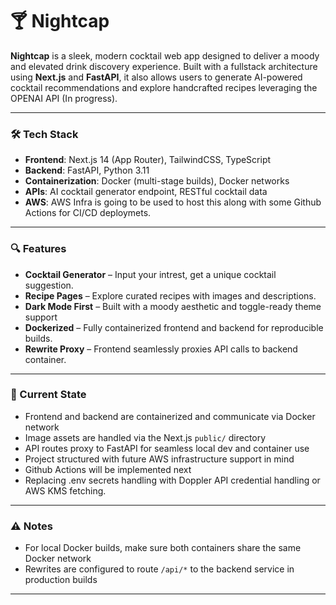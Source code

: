 # 🍸 Nightcap

**Nightcap** is a sleek, modern cocktail web app designed to deliver a moody and elevated drink discovery experience. Built with a fullstack architecture using **Next.js** and **FastAPI**, it also allows users to generate AI-powered cocktail recommendations and explore handcrafted recipes leveraging the OPENAI API (In progress).

---

### 🛠 Tech Stack

- **Frontend**: Next.js 14 (App Router), TailwindCSS, TypeScript
- **Backend**: FastAPI, Python 3.11
- **Containerization**: Docker (multi-stage builds), Docker networks
- **APIs**: AI cocktail generator endpoint, RESTful cocktail data
- **AWS**: AWS Infra is going to be used to host this along with some Github Actions for CI/CD deploymets.

---

### 🔍 Features

- **Cocktail Generator** – Input your intrest, get a unique cocktail suggestion.
- **Recipe Pages** – Explore curated recipes with images and descriptions.
- **Dark Mode First** – Built with a moody aesthetic and toggle-ready theme support
- **Dockerized** – Fully containerized frontend and backend for reproducible builds.
- **Rewrite Proxy** – Frontend seamlessly proxies API calls to backend container.

---

### 🧪 Current State

- Frontend and backend are containerized and communicate via Docker network
- Image assets are handled via the Next.js `public/` directory
- API routes proxy to FastAPI for seamless local dev and container use
- Project structured with future AWS infrastructure support in mind
- Github Actions will be implemented next
- Replacing .env secrets handling with Doppler API credential handling or AWS KMS fetching.

---

### ⚠️ Notes

- For local Docker builds, make sure both containers share the same Docker network
- Rewrites are configured to route `/api/*` to the backend service in production builds

---


